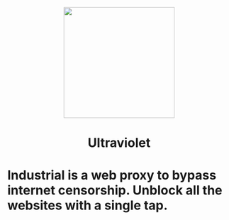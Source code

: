 <p align="center"><img src="https://raw.githubusercontent.com/titaniumnetwork-dev/Ultraviolet-Static/main/public/uv.png" height="250"></p>

<h1 align="center">Ultraviolet</h1>
<h1 align="left">
Industrial is a web proxy to bypass internet censorship. Unblock all the websites with a single tap.
